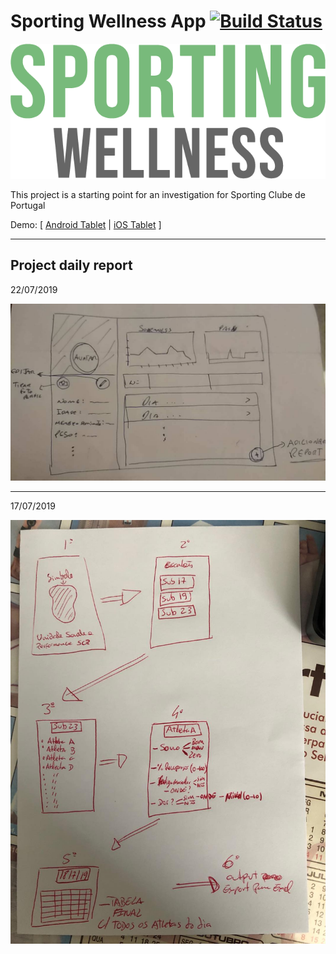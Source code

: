 # Sporting Wellness App     [![Build Status](https://app.bitrise.io/app/a2aa166eecbc90f8/status.svg?token=lWwwlp7xODozAHNbKI8tWg)](https://app.bitrise.io/app/a2aa166eecbc90f8)

![](/assets/wellness.png?raw=true)   
  
This project is a starting point for an investigation for Sporting Clube de Portugal 

Demo: [ [Android Tablet](https://appetize.io/embed/a8t74cc7xxgvh44eh694xdw4f8?device=nexus9&scale=75&orientation=landscape&osVersion=8.1) | [iOS Tablet](https://appetize.io/embed/597ef28j9dcjhch8d26mbwagh4?device=ipadair2&scale=75&orientation=landscape&osVersion=12.2) ]

---

## Project daily report
22/07/2019

![Alt text](/resources/anderson_notes.jpg?raw=true)

---

17/07/2019

![Alt text](/resources/ruben_notes.jpg?raw=true)